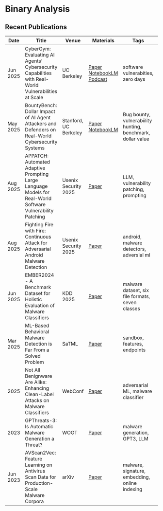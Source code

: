 # Binary Analysis

## Recent Publications

| Date |Title | Venue | Materials | Tags | Code | Summary |
| --- | --- | --- | --- | --- | --- | --- |
| Jun 2025 | CyberGym: Evaluating AI Agents’ Cybersecurity Capabilities with Real-World Vulnerabilities at Scale | UC Berkeley | [Paper](https://arxiv.org/pdf/2506.02548) [NotebookLM](https://notebooklm.google.com/notebook/3209f85a-d687-45bf-98c3-e3d8f6b70ae0) [Podcast](https://notebooklm.google.com/notebook/3209f85a-d687-45bf-98c3-e3d8f6b70ae0/audio)| software vulnerabities, zero days | [GitHub](https://github.com/sunblaze-ucb/cybergym) | |
| May 2025 | BountyBench: Dollar Impact of AI Agent Attackers and Defenders on Real-World Cybersecurity Systems | Stanford, UC Berkeley | [Paper](https://arxiv.org/pdf/2505.15216) [NotebookLM](https://notebooklm.google.com/notebook/2b699fb1-684f-422d-9873-fa701022f623?authuser=2)| Bug bounty, vulnerabiility hunting, benchmark, dollar value | [GitHub](https://bountybench.github.io) | |
| Aug 2025 | APPATCH: Automated Adaptive Prompting Large Language Models for Real-World Software Vulnerability Patching | Usenix Security 2025 | [Paper](https://www.usenix.org/system/files/conference/usenixsecurity25/sec25cycle1-prepub-1174-nong.pdf) | LLM, vulnerability patching, prompting | | |
| Aug 2025 | Fighting Fire with Fire: Continuous Attack for Adversarial Android Malware Detection | Usenix Security 2025 | [Paper](https://www.usenix.org/system/files/conference/usenixsecurity25/sec25cycle1-prepub-277-zhang-yinyuan.pdf) | android, malware detectors, adversial ml | | |
| Jun 2025 | EMBER2024 - A Benchmark Dataset for Holistic Evaluation of Malware Classifiers | KDD 2025 | [Paper](https://arxiv.org/pdf/2506.05074) | malware dataset, six file formats, seven classes | [GitHub](https://github.com/FutureComputing4AI/EMBER2024)| |
| Mar 2025 | ML-Based Behavioral Malware Detection is Far From a Solved Problem | SaTML | [Paper](https://arxiv.org/pdf/2405.06124) | sandbox, features, endpoints | | |
| 2025 |  Not All Benignware Are Alike: Enhancing Clean-Label Attacks on Malware Classifiers | WebConf | [Paper](https://openreview.net/pdf?id=X8oa3cJEfv) | adversarial ML, malware classifier | | |
| 2023 | GPThreats-3: Is Automatic Malware Generation a Threat? | WOOT | [Paper](https://wootconference.org/papers/woot23-paper8.pdf) | malware generation, GPT3, LLM | | |
| Jun 2023 | AVScan2Vec: Feature Learning on Antivirus Scan Data for Production-Scale Malware Corpora | arXiv | [Paper](https://arxiv.org/pdf/2306.06228) | malware, signature, embedding, online indexing | | |
